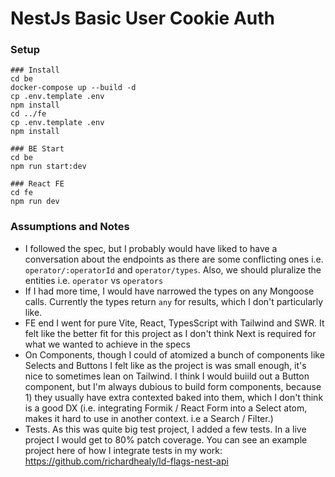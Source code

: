 # NestJs Basic User Cookie Auth

### Setup

```
### Install
cd be
docker-compose up --build -d
cp .env.template .env
npm install
cd ../fe
cp .env.template .env
npm install

### BE Start
cd be
npm run start:dev

### React FE
cd fe
npm run dev
```

### Assumptions and Notes

- I followed the spec, but I probably would have liked to have a conversation
  about the endpoints as there are some conflicting ones i.e. `operator/:operatorId`
  and `operator/types`. Also, we should pluralize the entities i.e. `operator` vs
  `operators`
- If I had more time, I would have narrowed the types on any Mongoose calls. Currently
  the types return `any` for results, which I don't particularly like.
- FE end I went for pure Vite, React, TypesScript with Tailwind and SWR. It felt like
  the better fit for this project as I don't think Next is required for what we wanted
  to achieve in the specs
- On Components, though I could of atomized a bunch of components like Selects and Buttons
  I felt like as the project is was small enough, it's nice to sometimes lean on Tailwind.
  I think I would buiild out a Button component, but I'm always dubious to build form
  components, because 1) they usually have extra contexted baked into them, which I don't
  think is a good DX (i.e. integrating Formik / React Form into a Select atom, makes it
  hard to use in another context. i.e a Search / Filter.)
- Tests. As this was quite big test project, I added a few tests. In a live project I would
  get to 80% patch coverage. You can see an example project here of how I integrate tests
  in my work: https://github.com/richardhealy/ld-flags-nest-api
